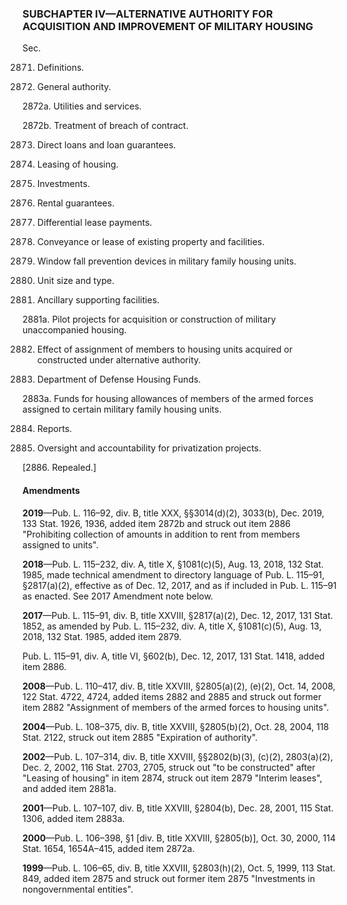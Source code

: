 ### SUBCHAPTER IV—ALTERNATIVE AUTHORITY FOR ACQUISITION AND IMPROVEMENT OF MILITARY HOUSING ###

Sec.

2871. Definitions.

2872. General authority.

2872a. Utilities and services.

2872b. Treatment of breach of contract.

2873. Direct loans and loan guarantees.

2874. Leasing of housing.

2875. Investments.

2876. Rental guarantees.

2877. Differential lease payments.

2878. Conveyance or lease of existing property and facilities.

2879. Window fall prevention devices in military family housing units.

2880. Unit size and type.

2881. Ancillary supporting facilities.

2881a. Pilot projects for acquisition or construction of military unaccompanied housing.

2882. Effect of assignment of members to housing units acquired or constructed under alternative authority.

2883. Department of Defense Housing Funds.

2883a. Funds for housing allowances of members of the armed forces assigned to certain military family housing units.

2884. Reports.

2885. Oversight and accountability for privatization projects.

[2886. Repealed.]

#### Amendments ####

**2019**—Pub. L. 116–92, div. B, title XXX, §§3014(d)(2), 3033(b), Dec. 2019, 133 Stat. 1926, 1936, added item 2872b and struck out item 2886 "Prohibiting collection of amounts in addition to rent from members assigned to units".

**2018**—Pub. L. 115–232, div. A, title X, §1081(c)(5), Aug. 13, 2018, 132 Stat. 1985, made technical amendment to directory language of Pub. L. 115–91, §2817(a)(2), effective as of Dec. 12, 2017, and as if included in Pub. L. 115–91 as enacted. See 2017 Amendment note below.

**2017**—Pub. L. 115–91, div. B, title XXVIII, §2817(a)(2), Dec. 12, 2017, 131 Stat. 1852, as amended by Pub. L. 115–232, div. A, title X, §1081(c)(5), Aug. 13, 2018, 132 Stat. 1985, added item 2879.

Pub. L. 115–91, div. A, title VI, §602(b), Dec. 12, 2017, 131 Stat. 1418, added item 2886.

**2008**—Pub. L. 110–417, div. B, title XXVIII, §2805(a)(2), (e)(2), Oct. 14, 2008, 122 Stat. 4722, 4724, added items 2882 and 2885 and struck out former item 2882 "Assignment of members of the armed forces to housing units".

**2004**—Pub. L. 108–375, div. B, title XXVIII, §2805(b)(2), Oct. 28, 2004, 118 Stat. 2122, struck out item 2885 "Expiration of authority".

**2002**—Pub. L. 107–314, div. B, title XXVIII, §§2802(b)(3), (c)(2), 2803(a)(2), Dec. 2, 2002, 116 Stat. 2703, 2705, struck out "to be constructed" after "Leasing of housing" in item 2874, struck out item 2879 "Interim leases", and added item 2881a.

**2001**—Pub. L. 107–107, div. B, title XXVIII, §2804(b), Dec. 28, 2001, 115 Stat. 1306, added item 2883a.

**2000**—Pub. L. 106–398, §1 [div. B, title XXVIII, §2805(b)], Oct. 30, 2000, 114 Stat. 1654, 1654A–415, added item 2872a.

**1999**—Pub. L. 106–65, div. B, title XXVIII, §2803(h)(2), Oct. 5, 1999, 113 Stat. 849, added item 2875 and struck out former item 2875 "Investments in nongovernmental entities".